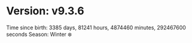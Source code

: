 # Version: v9.3.6
Time since birth: 3385 days, 81241 hours, 4874460 minutes, 292467600 seconds
Season: Winter ❄️
